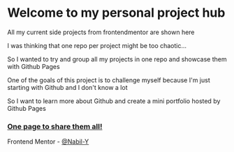 # Welcome to my personal project hub

All my current side projects from frontendmentor are shown here

I was thinking that one repo per project might be too chaotic...
 
So I wanted to try and group all my projects in one repo and showcase them with Github Pages

One of the goals of this project is to challenge myself because I'm just starting with Github and I don't know a lot

So I want to learn more about Github and create a mini portfolio hosted by Github Pages

### [One page to share them all!](https://nabil-y.github.io/ProjectHub/)



Frontend Mentor - [@Nabil-Y](https://www.frontendmentor.io/profile/Nabil-Y)





